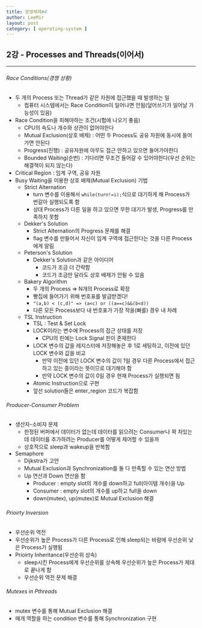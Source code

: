 ```yaml
---
title: 운영체제#4
author: LeeMir
layout: post
category: [ operating-system ]
---
```


## 2강 - Processes and Threads(이어서)

- - -

###### Race Conditions(경쟁 상황)

- 두 개의 Process 또는 Thread가 같은 자원에 접근했을 때 발생하는 일
  - 컴퓨터 시스템에서는 Race Condition이 일어나면 안됨(덮어쓰기가 일어날 가능성이 있음)
- Race Condition을 피해야하는 조건(시험에 나오기 좋음)
  - CPU의 속도나 개수와 상관이 없어야한다
  - Mutual Exclusion(상호 배제) : 어떤 두 Process도 공유 자원에 동시에 들어가면 안된다
  - Progress(진행) : 공유자원에 아무도 접근 안하고 있으면 들어가야한다
  - Bounded Waiting(순번) : 기다리면 무조건 들어갈 수 있어야한다(우선 순위는 해결책이 되지 않는다)
- Critical Region : 임계 구역, 공유 자원
- Busy Waiting을 이용한 상호 배제(Mutual Exclusion) 기법
  - Strict Alternation
    - turn 변수를 이용해서 ```while(turn!=i);```식으로 대기하게 해 Process가 번갈아 실행되도록 함
    - 상대 Process가 다른 일을 하고 있으면 무한 대기가 발생, Progress를 만족하지 못함
  - Dekker's Solution
    - Strict Alternation의 Progress 문제를 해결
    - flag 변수를 만들어서 자신이 임계 구역에 접근한다는 것을 다른 Process에게 알림
  - Peterson's Solution
    - Dekker's Solution과 같은 아이디어
      - 코드가 조금 더 간략함
      - 코드가 조금만 달라도 상호 배제가 안될 수 있음
  - Bakery Algorithm
    - 두 개의 Process => N개의 Process로 확장
    - 빵집에 들어가기 위해 번호표를 발급받겠다!
    - ```"(a,b) < (c,d)" => (a<c) or ((a==c)&&(b<d))```
    - 다른 모든 Process보다 내 번호표가 가장 작을(빠를) 경우 내 차례
  - TSL Instruction
    - TSL : Test & Set Lock
    - LOCK이라는 변수에 Process의 접근 상태를 저장
      - CPU의 핀에는 Lock Signal 핀이 존재한다
    - LOCK 변수의 값을 레지스터에 저장해놓은 후 1로 세팅하고, 이전에 있던 LOCK 변수와 값을 비교
      - 만약 이전에 있던 LOCK 변수의 값이 1일 경우 다른 Process에서 접근하고 있는 중이라는 뜻이므로 대기해야 함
      - 만약 LOCK 변수의 값이 0일 경우 현재 Process가 실행되면 됨
    - Atomic Instruction으로 구현
    - 앞선 solution들은 enter_region 코드가 복잡함



###### Producer-Consumer Problem

- 생산자-소비자 문제
  - 한정된 버퍼에서 데이터가 없는데 데이터를 읽으려는 Consumer나 꽉 차있는데 데이터를 추가하려는 Producer를 어떻게 제어할 수 있을까
  - 상호적으로 sleep과 wakeup을 반복함
- Semaphore
  - Dijkstra가 고안
  - Mutual Exclusion과 Synchronization를 둘 다 만족할 수 있는 연산 방법
  - Up 연산과 Down 연산을 함
    - Producer : empty slot의 개수를 down하고 full(아이템 개수)을 Up
    - Consumer : empty slot의 개수를 up하고 full을 down
    - down(mutex), up(mutex)로 Mutual Exclusion 해결



###### Prioirty Inversion

- 우선순위 역전
- 우선순위가 높은 Process가 다른 Process로 인해 sleep되는 바람에 우선순위 낮은 Process가 실행됨
- Prioirty Inheritance(우선순위 상속)
  - sleep시킨 Process에게 우선순위를 상속해 우선순위가 높은 Process가 제대로 끝나게 함
  - 우선순위 역전 문제 해결



###### Mutexes in Pthreads

- mutex 변수를 통해 Mutual Exclusion 해결
- 매개 역할을 하는 condition 변수를 통해 Synchronization 구현

